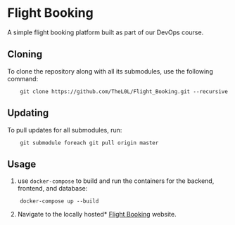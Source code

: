 # Flight Booking
A simple flight booking platform built as part of our DevOps course.

## Cloning
To clone the repository along with all its submodules, use the following command:
```
	git clone https://github.com/TheL0L/Flight_Booking.git --recursive
```

## Updating
To pull updates for all submodules, run:
```
	git submodule foreach git pull origin master
```

## Usage
1. use `docker-compose` to build and run the containers for the backend, frontend, and database:
```
	docker-compose up --build
```

2. Navigate to the locally hosted* [Flight Booking](https://localhost:3000/) website.
